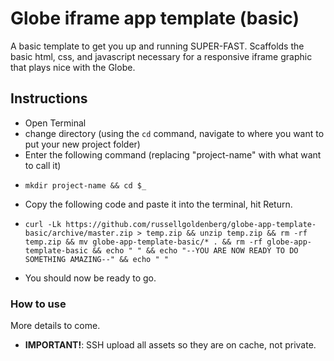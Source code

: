 # Globe iframe app template (basic)
A basic template to get you up and running SUPER-FAST. Scaffolds the basic html, css, and javascript necessary for a responsive iframe graphic that plays nice with the Globe.

## Instructions
* Open Terminal
* change directory (using the `cd` command, navigate to where you want to put your new project folder)
* Enter the following command (replacing "project-name" with what want to call it)
- `mkdir project-name && cd $_`
* Copy the following code and paste it into the terminal, hit Return.
- `curl -Lk https://github.com/russellgoldenberg/globe-app-template-basic/archive/master.zip > temp.zip && unzip temp.zip && rm -rf temp.zip && mv globe-app-template-basic/* . && rm -rf globe-app-template-basic && echo " " && echo "--YOU ARE NOW READY TO DO SOMETHING AMAZING--" && echo " "`
* You should now be ready to go.


### How to use
More details to come.


* **IMPORTANT!**: SSH upload all assets so they are on cache, not private.
